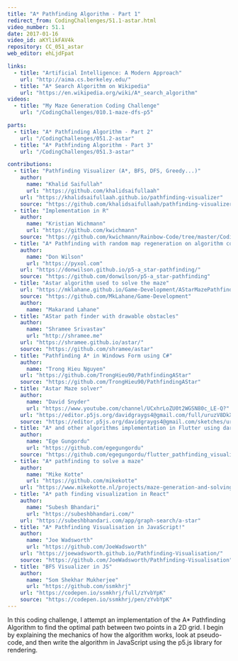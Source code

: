 ```yaml
---
title: "A* Pathfinding Algorithm - Part 1"
redirect_from: CodingChallenges/51.1-astar.html
video_number: 51.1
date: 2017-01-16
video_id: aKYlikFAV4k
repository: CC_051_astar
web_editor: ehLjdFpat

links:
  - title: "Artificial Intelligence: A Modern Approach"
    url: "http://aima.cs.berkeley.edu/"
  - title: "A* Search Algorithm on Wikipedia"
    url: "https://en.wikipedia.org/wiki/A*_search_algorithm"
videos:
  - title: "My Maze Generation Coding Challenge"
    url: "/CodingChallenges/010.1-maze-dfs-p5"

parts:
  - title: "A* Pathfinding Algorithm - Part 2"
    url: "/CodingChallenges/051.2-astar"
  - title: "A* Pathfinding Algorithm - Part 3"
    url: "/CodingChallenges/051.3-astar"

contributions:
  - title: "Pathfinding Visualizer (A*, BFS, DFS, Greedy...)"
    author:
      name: "Khalid Saifullah"
      url: "https://github.com/khalidsaifullaah"
    url: "https://khalidsaifullaah.github.io/pathfinding-visualizer"
    source: "https://github.com/khalidsaifullaah/pathfinding-visualizer"
  - title: "Implementation in R"
    author:
      name: "Kristian Wichmann"
      url: "https://github.com/kwichmann"
    source: "https://github.com/kwichmann/Rainbow-Code/tree/master/CodingChallenges/CC_51_astar/R"
  - title: "A* Pathfinding with random map regeneration on algorithm completion"
    author:
      name: "Don Wilson"
      url: "https://pyxol.com"
    url: "https://donwilson.github.io/p5-a_star-pathfinding/"
    source: "https://github.com/donwilson/p5-a_star-pathfinding"
  - title: "Astar algorithm used to solve the maze"
    url: "https://mklahane.github.io/Game-Development/AStarMazePathfinding/"
    source: "https://github.com/MkLahane/Game-Development"
    author:
      name: "Makarand Lahane"
  - title: "AStar path finder with drawable obstacles"
    author:
      name: "Shramee Srivastav"
      url: "http://shramee.me"
    url: "https://shramee.github.io/astar/"
    source: "https://github.com/shramee/astar"
  - title: "Pathfinding A* in Windows Form using C#"
    author:
      name: "Trong Hieu Nguyen"
    url: "https://github.com/TrongHieu90/PathfindingAStar"
    source: "https://github.com/TrongHieu90/PathfindingAStar"
  - title: "Astar Maze solver"
    author:
      name: "David Snyder"
      url: "https://www.youtube.com/channel/UCxhrLoZU0t2WGSN80c_LE-Q?"
    url: "https://editor.p5js.org/davidgraygs4@gmail.com/full/uruzV8DkX"
    source: "https://editor.p5js.org/davidgraygs4@gmail.com/sketches/uruzV8DkX"
  - title: "A* and other algorithms implementation in Flutter using dart"
    author:
      name: "Ege Gungordu"
      url: "https://github.com/egegungordu"
    source: "https://github.com/egegungordu/flutter_pathfinding_visualizer"
  - title: "A* pathfinding to solve a maze"
    author:
      name: "Mike Kotte"
      url: "https://github.com/mikekotte"
    url: "https://www.mikekotte.nl/projects/maze-generation-and-solving"
  - title: "A* path finding visualization in React"
    author:
      name: "Subesh Bhandari"
      url: "https://subeshbhandari.com/"
    url: "https://subeshbhandari.com/app/graph-search/a-star"
  - title: "A* Pathfinding Visualisation in JavaScript!"
    author:
      name: "Joe Wadsworth"
      url: "https://github.com/JoeWadsworth"
    url: "https://joewadsworth.github.io/Pathfinding-Visualisation/"
    source: "https://github.com/JoeWadsworth/Pathfinding-Visualisation"
  - title: "BFS Visualizer in JS"
    author:
      name: "Som Shekhar Mukherjee"
      url: "https://github.com/ssmkhrj"
    url: "https://codepen.io/ssmkhrj/full/zYvbYpK"
    source: "https://codepen.io/ssmkhrj/pen/zYvbYpK"
---
```


In this coding challenge, I attempt an implementation of the A* Pathfinding Algorithm to find the optimal path between two points in a 2D grid.  I begin by explaining the mechanics of how the algorithm works, look at pseudo-code, and then write the algorithm in JavaScript using the p5.js library for rendering.
